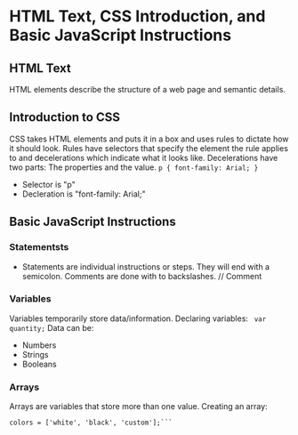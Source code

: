 # HTML Text, CSS Introduction, and Basic JavaScript Instructions
## HTML Text
HTML elements describe the structure of a web page and semantic details.
## Introduction to CSS
CSS takes HTML elements and puts it in a box and uses rules to dictate how it should look. Rules have selectors that specify the element the rule applies to and decelerations which indicate what it looks like. Decelerations have two parts: The properties and the value.
```p { font-family: Arial; }```
- Selector is "p"
- Decleration is "font-family: Arial;"
## Basic JavaScript Instructions
### Statementsts 
- Statements are individual instructions or steps. They will end with a semicolon.
Comments are done with to backslashes. // Comment

### Variables 
Variables temporarily store data/information.
Declaring variables:
``` var quantity;```
Data can be:
- Numbers
- Strings
- Booleans
### Arrays
Arrays are variables that store more than one value.
Creating an array:
```var colors;
colors = ['white', 'black', 'custom'];```



